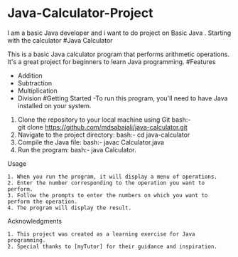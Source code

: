 # Java-Calculator-Project
I am a basic Java developer and i want to do project on Basic Java . Starting with the calculator
    #Java Calculator

This is a basic Java calculator program that performs arithmetic operations. It's a great project for beginners to learn Java programming.
    #Features
-    Addition
-    Subtraction
-    Multiplication
-    Division
#Getting Started
-To run this program, you'll need to have Java installed on your system.    
 1.  Clone the repository to your local machine using Git
bash:-  
git clone https://github.com/mdsabajali/java-calculator.git
 2.  Navigate to the project directory:
bash:-
cd java-calculator
3.  Compile the Java file:
bash:-
javac Calculator.java
4.  Run the program:
bash:-
java Calculator.

Usage

    1. When you run the program, it will display a menu of operations.
    2. Enter the number corresponding to the operation you want to perform.
    3. Follow the prompts to enter the numbers on which you want to perform the operation.
    4. The program will display the result.

Acknowledgments

    1. This project was created as a learning exercise for Java programming.
    2. Special thanks to [myTutor] for their guidance and inspiration.    




